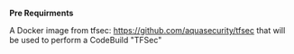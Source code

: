 **Pre Requirments**

A Docker image from tfsec: https://github.com/aquasecurity/tfsec that will be used to perform a CodeBuild "TFSec"